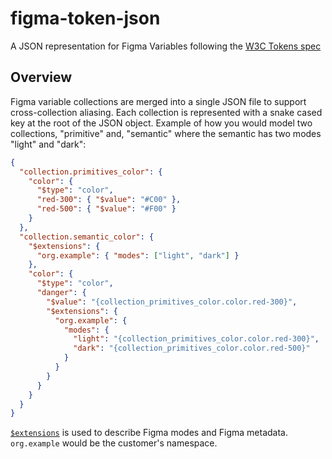 # figma-token-json
A JSON representation for Figma Variables following the [W3C Tokens spec](https://github.com/design-tokens/community-group)

## Overview

Figma variable collections are merged into a single JSON file to support cross-collection aliasing. Each collection is represented with a snake cased key at the root of the JSON object. Example of how you would model two collections, "primitive" and, "semantic" where the semantic has two modes "light" and "dark":


```json
{
  "collection.primitives_color": {
    "color": {
      "$type": "color",
      "red-300": { "$value": "#C00" },
      "red-500": { "$value": "#F00" }
    }
  },
  "collection.semantic_color": {
    "$extensions": {
      "org.example": { "modes": ["light", "dark"] }
    },
    "color": {
      "$type": "color",
      "danger": {
        "$value": "{collection_primitives_color.color.red-300}",
        "$extensions": {
          "org.example": {
            "modes": {
              "light": "{collection_primitives_color.color.red-300}",
              "dark": "{collection_primitives_color.color.red-500}"
            }
          }
        }
      }
    }
  }
}
```

[`$extensions`](https://tr.designtokens.org/format/#extensions-0) is used to describe Figma modes and Figma metadata. `org.example` would be the customer's namespace.
